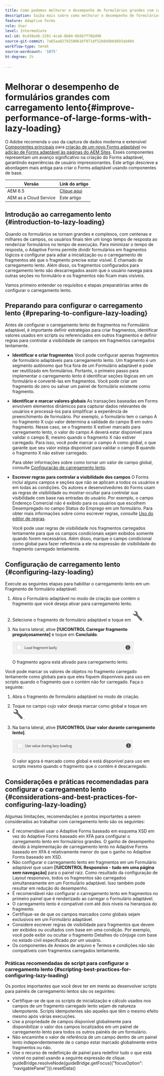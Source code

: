 ```yaml
---
title: Como podemos melhorar o desempenho de formulários grandes com carregamento lento?
description: Saiba mais sobre como melhorar o desempenho de formulários grandes com carregamento lento. O carregamento lento melhora significativamente o desempenho de Forms adaptável grande e complexo, adiando a inicialização e o carregamento de fragmentos de formulário até que eles fiquem visíveis.
feature: Adaptive Forms
role: User
level: Intermediate
exl-id: 0cd38edb-2201-4ca6-8b84-6b5b7f76bd90
source-git-commit: 7a65aa82792500616f971df52b8ddb6d893ab89d
workflow-type: tm+mt
source-wordcount: '1075'
ht-degree: 2%

---
```


# Melhorar o desempenho de formulários grandes com carregamento lento{#improve-performance-of-large-forms-with-lazy-loading}

<span class="preview"> O Adobe recomenda o uso da captura de dados moderna e extensível [Componentes principais](https://experienceleague.adobe.com/docs/experience-manager-core-components/using/adaptive-forms/introduction.html?lang=pt-BR) para [criação de um novo Forms adaptável](/help/forms/creating-adaptive-form-core-components.md) ou [adição de Forms adaptável às páginas do AEM Sites](/help/forms/create-or-add-an-adaptive-form-to-aem-sites-page.md). Esses componentes representam um avanço significativo na criação do Forms adaptável, garantindo experiências de usuário impressionantes. Este artigo descreve a abordagem mais antiga para criar o Forms adaptável usando componentes de base. </span>

| Versão | Link do artigo |
| -------- | ---------------------------- |
| AEM 6.5 | [Clique aqui](https://experienceleague.adobe.com/docs/experience-manager-65/forms/adaptive-forms-advanced-authoring/lazy-loading-adaptive-forms.html) |
| AEM as a Cloud Service | Este artigo |


## Introdução ao carregamento lento {#introduction-to-lazy-loading}

Quando os formulários se tornam grandes e complexos, com centenas e milhares de campos, os usuários finais têm um longo tempo de resposta ao renderizar formulários no tempo de execução. Para minimizar o tempo de resposta, o Adaptive Forms permite dividir formulários em fragmentos lógicos e configurar para adiar a inicialização ou o carregamento de fragmentos até que o fragmento precise estar visível. É chamado de carregamento lento. Além disso, os fragmentos configurados para carregamento lento são descarregados assim que o usuário navega para outras seções no formulário e os fragmentos não ficam mais visíveis.

Vamos primeiro entender os requisitos e etapas preparatórias antes de configurar o carregamento lento.

## Preparando para configurar o carregamento lento {#preparing-to-configure-lazy-loading}

Antes de configurar o carregamento lento de fragmentos no Formulário adaptável, é importante definir estratégias para criar fragmentos, identificar valores usados em scripts ou referenciados em outros fragmentos e definir regras para controlar a visibilidade de campos em fragmentos carregados lentamente.

* **Identificar e criar fragmentos**
Você pode configurar apenas fragmentos de formulário adaptáveis para carregamento lento. Um fragmento é um segmento autônomo que fica fora de um Formulário adaptável e pode ser reutilizado em formulários. Portanto, o primeiro passo para implementar o carregamento lento é identificar seções lógicas em um formulário e convertê-las em fragmentos. Você pode criar um fragmento do zero ou salvar um painel de formulário existente como fragmento.

  <!--For more information about creating fragments, see [Adaptive Form Fragments](adaptive-form-fragments.md).-->

* **Identificar e marcar valores globais**
As transações baseadas em Forms envolvem elementos dinâmicos para capturar dados relevantes de usuários e processá-los para simplificar a experiência de preenchimento de formulário. Por exemplo, o formulário tem o campo A no fragmento X cujo valor determina a validade do campo B em outro fragmento. Nesse caso, se o fragmento X estiver marcado para carregamento lento, o valor do campo A deverá estar disponível para validar o campo B, mesmo quando o fragmento X não estiver carregado. Para isso, você pode marcar o campo A como global, o que garante que seu valor esteja disponível para validar o campo B quando o fragmento X não estiver carregado.

  Para obter informações sobre como tornar um valor de campo global, consulte [Configuração de carregamento lento](lazy-loading-adaptive-forms.md#p-configuring-lazy-loading-p).

* **Escrever regras para controlar a visibilidade dos campos**
O Forms inclui alguns campos e seções que não se aplicam a todos os usuários e em todas as condições. Os autores e desenvolvedores do Forms usam as regras de visibilidade ou mostrar-ocultar para controlar sua visibilidade com base nas entradas do usuário. Por exemplo, o campo Endereço Comercial não é exibido para os usuários que escolhem Desempregado no campo Status do Emprego em um formulário. Para obter mais informações sobre como escrever regras, consulte [Uso do editor de regras](rule-editor.md).

  Você pode usar regras de visibilidade nos fragmentos carregados lentamente para que os campos condicionais sejam exibidos somente quando forem necessários. Além disso, marque o campo condicional como global para fazer referência a ele na expressão de visibilidade do fragmento carregado lentamente.

## Configuração de carregamento lento {#configuring-lazy-loading}

Execute as seguintes etapas para habilitar o carregamento lento em um Fragmento de formulário adaptável:

1. Abra o Formulário adaptável no modo de criação que contém o fragmento que você deseja ativar para carregamento lento.
1. Selecione o fragmento de formulário adaptável e toque em ![configurar](assets/configure-icon.svg).
1. Na barra lateral, ative **[!UICONTROL Carregar fragmento preguiçosamente]** e toque em **Concluído**.

   ![Ativar carregamento lento para o fragmento de formulário adaptável](assets/lazy-loading-fragment.png)

   O fragmento agora está ativado para carregamento lento.

Você pode marcar os valores de objetos no fragmento carregado lentamente como globais para que eles fiquem disponíveis para uso em scripts quando o fragmento que o contém não for carregado. Faça o seguinte:

1. Abra o fragmento de formulário adaptável no modo de criação.
1. Toque no campo cujo valor deseja marcar como global e toque em ![configurar](assets/configure-icon.svg).
1. Na barra lateral, ative **[!UICONTROL Usar valor durante carregamento lento]**.

   ![Campo de carregamento lento na barra lateral](assets/enable-lazy-loading.png)

   O valor agora é marcado como global e está disponível para uso em scripts mesmo quando o fragmento que o contém é descarregado.

## Considerações e práticas recomendadas para configurar o carregamento lento {#considerations-and-best-practices-for-configuring-lazy-loading}

Algumas limitações, recomendações e pontos importantes a serem considerados ao trabalhar com carregamento lento são os seguintes:

* É recomendável usar o Adaptive Forms baseado em esquema XSD em vez do Adaptive Forms baseado em XFA para configurar o carregamento lento em formulários grandes. O ganho de desempenho devido à implementação de carregamento lento no Adaptive Forms baseado em XFA é relativamente menor do que o ganho no Adaptive Forms baseado em XSD.
* Não configurar o carregamento lento em fragmentos em um Formulário adaptável que usam **[!UICONTROL Responsivo - tudo em uma página sem navegação]** para o painel raiz. Como resultado da configuração de Layout responsivo, todos os fragmentos são carregados simultaneamente em um Formulário adaptável. Isso também pode resultar em redução do desempenho.
* É recomendável não configurar o carregamento lento em fragmentos no primeiro painel que é renderizado ao carregar o Formulário adaptável.
* O carregamento lento é compatível com até dois níveis na hierarquia do fragmento.
* Certifique-se de que os campos marcados como globais sejam exclusivos em um Formulário adaptável.
* Considere escrever regras de visibilidade para fragmentos que devem ser exibidos ou ocultados com base em uma condição. Por exemplo, você pode exibir ou ocultar o fragmento Detalhes do cônjuge com base no estado civil especificado por um usuário.
* Os componentes de Anexos de arquivo e Termos e condições não são compatíveis com fragmentos carregados lentamente.

### Práticas recomendadas de script para configurar o carregamento lento {#scripting-best-practices-for-configuring-lazy-loading}

Os pontos importantes que você deve ter em mente ao desenvolver scripts para painéis de carregamento lentos são os seguintes:

* Certifique-se de que os scripts de inicialização e cálculo usados nos campos de um fragmento carregado lento sejam de natureza idempotente. Scripts idempotentes são aqueles que têm o mesmo efeito mesmo após várias execuções.
* Use a propriedade de campos disponível globalmente para disponibilizar o valor dos campos localizados em um painel de carregamento lento para todos os outros painéis de um formulário.
* Não encaminhe o valor de referência de um campo dentro de um painel lento independentemente de o campo estar marcado globalmente entre fragmentos ou não.
* Use o recurso de redefinição de painel para redefinir tudo o que está visível no painel usando a seguinte expressão de clique.\
  guideBridge.resolveNode(guideBridge.getFocus({&quot;focusOption&quot;: &quot;navigablePanel&quot;})).resetData()
